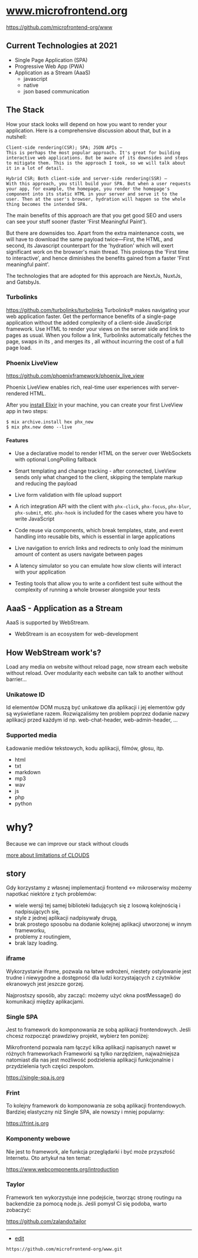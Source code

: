 # www.microfrontend.org

https://github.com/microfrontend-org/www



## Current Technologies at 2021

+ Single Page Application (SPA)
+ Progressive Web App (PWA)
+ Application as a Stream (AaaS)
    + javascript    
    + native
    + json based communication
    

## The Stack

How your stack looks will depend on how you want to render your application. Here is a comprehensive discussion about that, but in a nutshell:

    Client-side rendering(CSR); SPA; JSON APIs —
    This is perhaps the most popular approach. It's great for building interactive web applications. But be aware of its downsides and steps to mitigate them. This is the approach I took, so we will talk about it in a lot of detail.

    Hybrid CSR; Both client-side and server-side rendering(SSR) —
    With this approach, you still build your SPA. But when a user requests your app, for example, the homepage, you render the homepage's component into its static HTML in your server and serve it to the user. Then at the user's browser, hydration will happen so the whole thing becomes the intended SPA.

The main benefits of this approach are that you get good SEO and users can see your stuff sooner (faster 'First Meaningful Paint').

But there are downsides too. Apart from the extra maintenance costs, we will have to download the same payload twice—First, the HTML, and second, its Javascript counterpart for the 'hydration' which will exert significant work on the browser's main thread. This prolongs the 'First time to interactive', and hence diminishes the benefits gained from a faster 'First meaningful paint'.

The technologies that are adopted for this approach are NextJs, NuxtJs, and GatsbyJs.



### Turbolinks
https://github.com/turbolinks/turbolinks
Turbolinks® makes navigating your web application faster. Get the performance benefits of a single-page application without the added complexity of a client-side JavaScript framework. Use HTML to render your views on the server side and link to pages as usual. When you follow a link, Turbolinks automatically fetches the page, swaps in its <body>, and merges its <head>, all without incurring the cost of a full page load.




### Phoenix LiveView
https://github.com/phoenixframework/phoenix_live_view

Phoenix LiveView enables rich, real-time user experiences with server-rendered HTML.

After you [install Elixir](https://elixir-lang.org/install.html)
in your machine, you can create your first LiveView app in two
steps:

    $ mix archive.install hex phx_new
    $ mix phx.new demo --live

#### Features

* Use a declarative model to render HTML on the server over WebSockets with optional LongPolling fallback

* Smart templating and change tracking - after connected, LiveView sends only what changed to the client, skipping the template markup and reducing the payload

* Live form validation with file upload support

* A rich integration API with the client with `phx-click`, `phx-focus`, `phx-blur`, `phx-submit`, etc. `phx-hook` is included for the cases where you have to write JavaScript

* Code reuse via components, which break templates, state, and event handling into reusable bits, which is essential in large applications

* Live navigation to enrich links and redirects to only load the minimum amount of content as users navigate between pages

* A latency simulator so you can emulate how slow clients will interact with your application

* Testing tools that allow you to write a confident test suite without the complexity of running a whole browser alongside your tests


## AaaS - Application as a Stream

AaaS is supported by WebStream.

+ WebStream is an ecosystem for web-development

## How WebStream work's?

Load any media on website without reload page, now stream each website without reload.
Over modularity each website can talk to another without barrier...

### Unikatowe ID

Id elementów DOM muszą być unikatowe dla aplikacji i jej elementów gdy są wyświetlane razem.
Rozwiązaliśmy ten problem poprzez dodanie nazwy aplikacji przed każdym id np. web-chat-header, web-admin-header, ...

    
### Supported media

Ładowanie mediów tekstowych, kodu aplikacji, filmów, głosu, itp.

+ html
+ txt
+ markdown
+ mp3
+ wav
+ js
+ php
+ python


# why?
Because we can improve our stack without clouds

[more about limitations of CLOUDS](CLOUDS.md)

## story
    
Gdy korzystamy z własnej implementacji frontend <-> mikroserwisy możemy napotkać niektóre z tych problemów:

+ wiele wersji tej samej biblioteki ładujących się z losową kolejnością i nadpisujących się,
+ style z jednej aplikacji nadpisywały drugą,
+ brak prostego sposobu na dodanie kolejnej aplikacji utworzonej w innym frameworku,
+ problemy z routingiem,
+ brak lazy loading.

### iframe
Wykorzystanie iframe, pozwala na łatwe wdrożeni, niestety ostylowanie jest trudne i niewygodne a dostępność dla ludzi korzystających z czytników ekranowych jest jeszcze gorzej. 

Najprostszy sposób, aby zacząć: możemy użyć okna postMessage() do komunikacji między aplikacjami.

   
###  Single SPA


Jest to framework do komponowania ze sobą aplikacji frontendowych. Jeśli chcesz rozpocząć prawdziwy projekt, wybierz ten poniżej:

Mikrofrontend pozwala nam łączyć kilka aplikacji napisanych nawet w różnych frameworkach
Frameworki są tylko narzędziem, najważniejsza natomiast dla nas jest możliwość podzielenia aplikacji funkcjonalnie i przydzielenia tych części zespołom.

https://single-spa.js.org
    
    

### Frint

To kolejny framework do komponowania ze sobą aplikacji frontendowych. Bardziej elastyczny niż Single SPA, ale nowszy i mniej popularny:

https://frint.js.org

    
    
### Komponenty webowe

Nie jest to framework, ale funkcja przeglądarki i być może przyszłość Internetu. Oto artykuł na ten temat:

https://www.webcomponents.org/introduction
    
    

### Taylor

Framework ten wykorzystuje inne podejście, tworząc stronę routingu na backendzie za pomocą node.js. Jeśli pomysł Ci się podoba, warto zobaczyć:

https://github.com/zalando/tailor
    
    
  
---
+ [edit](https://github.com/microfrontend-org/www/edit/main/README.md)
```
https://github.com/microfrontend-org/www.git
```
